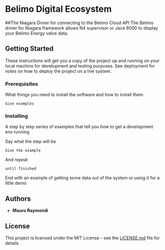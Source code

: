 # Belimo Digital Ecosystem

##The Niagara Driver for connecting to the Belimo Cloud API
The Belimo driver for Niagara framework allows N4 supervisor or Jace 8000 to display your Belimo Energy valve data.


## Getting Started

These instructions will get you a copy of the project up and running on your local machine for development and testing purposes. See deployment for notes on how to deploy the project on a live system.

### Prerequisites

What things you need to install the software and how to install them

```
Give examples
```

### Installing

A step by step series of examples that tell you how to get a development env running

Say what the step will be

```
Give the example
```

And repeat

```
until finished
```

End with an example of getting some data out of the system or using it for a little demo


## Authors

* **Mauro Raymondi**

## License

This project is licensed under the MIT License - see the [LICENSE.md](LICENSE.md) file for details


